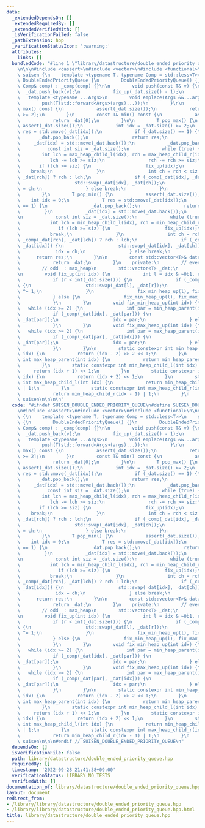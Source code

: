 ```yaml
---
data:
  _extendedDependsOn: []
  _extendedRequiredBy: []
  _extendedVerifiedWith: []
  _isVerificationFailed: false
  _pathExtension: hpp
  _verificationStatusIcon: ':warning:'
  attributes:
    links: []
  bundledCode: "#line 1 \"library/datastructure/double_ended_priority_queue.hpp\"\n\
    \n\n\n#include <cassert>\n#include <vector>\n#include <functional>\n\nnamespace\
    \ suisen {\n    template <typename T, typename Comp = std::less<T>>\n    struct\
    \ DoubleEndedPriorityQueue {\n        DoubleEndedPriorityQueue() {}\n        DoubleEndedPriorityQueue(const\
    \ Comp& comp) : _comp(comp) {}\n\n        void push(const T& v) {\n          \
    \  _dat.push_back(v);\n            fix_up(_dat.size() - 1);\n        }\n     \
    \   template <typename ...Args>\n        void emplace(Args &&...args) {\n    \
    \        push(T(std::forward<Args>(args)...));\n        }\n\n        const T&\
    \ max() const {\n            assert(_dat.size());\n            return _dat[_dat.size()\
    \ >= 2];\n        }\n        const T& min() const {\n            assert(_dat.size());\n\
    \            return _dat[0];\n        }\n\n        T pop_max() {\n           \
    \ assert(_dat.size());\n            int idx = _dat.size() >= 2;\n            T\
    \ res = std::move(_dat[idx]);\n            if (_dat.size() == 1) {\n         \
    \       _dat.pop_back();\n                return res;\n            }\n       \
    \     _dat[idx] = std::move(_dat.back());\n            _dat.pop_back();\n\n  \
    \          const int siz = _dat.size();\n            while (true) {\n        \
    \        int lch = max_heap_child_l(idx), rch = max_heap_child_r(idx);\n     \
    \           lch -= lch >= siz;\n                rch -= rch >= siz;\n         \
    \       if (lch >= siz) {\n                    fix_up(idx);\n                \
    \    break;\n                }\n                int ch = rch < siz and _comp(_dat[lch],\
    \ _dat[rch]) ? rch : lch;\n                if (_comp(_dat[idx], _dat[ch])) {\n\
    \                    std::swap(_dat[idx], _dat[ch]);\n                    idx\
    \ = ch;\n                } else break;\n            }\n            return res;\n\
    \        }\n        T pop_min() {\n            assert(_dat.size());\n        \
    \    int idx = 0;\n            T res = std::move(_dat[idx]);\n            if (_dat.size()\
    \ == 1) {\n                _dat.pop_back();\n                return res;\n   \
    \         }\n            _dat[idx] = std::move(_dat.back());\n            _dat.pop_back();\n\
    \n            const int siz = _dat.size();\n            while (true) {\n     \
    \           int lch = min_heap_child_l(idx), rch = min_heap_child_r(idx);\n  \
    \              if (lch >= siz) {\n                    fix_up(idx);\n         \
    \           break;\n                }\n                int ch = rch < siz and\
    \ _comp(_dat[rch], _dat[lch]) ? rch : lch;\n                if (_comp(_dat[ch],\
    \ _dat[idx])) {\n                    std::swap(_dat[idx], _dat[ch]);\n       \
    \             idx = ch;\n                } else break;\n            }\n      \
    \      return res;\n        }\n\n        const std::vector<T>& data() const {\n\
    \            return _dat;\n        }\n    private:\n        // even : min_heap\n\
    \        // odd  : max_heap\n        std::vector<T> _dat;\n        Comp _comp;\n\
    \n        void fix_up(int idx) {\n            int l = idx & ~0b1, r = l | 1;\n\
    \            if (r < int(_dat.size())) {\n                if (_comp(_dat[r], _dat[l]))\
    \ {\n                    std::swap(_dat[l], _dat[r]);\n                    idx\
    \ ^= 1;\n                }\n                fix_min_heap_up(l), fix_max_heap_up(r);\n\
    \            } else {\n                fix_min_heap_up(l), fix_max_heap_up(l);\n\
    \            }\n        }\n        void fix_min_heap_up(int idx) {\n         \
    \   while (idx >= 2) {\n                int par = min_heap_parent(idx);\n    \
    \            if (_comp(_dat[idx], _dat[par])) {\n                    std::swap(_dat[idx],\
    \ _dat[par]);\n                    idx = par;\n                } else return;\n\
    \            }\n        }\n        void fix_max_heap_up(int idx) {\n         \
    \   while (idx >= 2) {\n                int par = max_heap_parent(idx);\n    \
    \            if (_comp(_dat[par], _dat[idx])) {\n                    std::swap(_dat[idx],\
    \ _dat[par]);\n                    idx = par;\n                } else return;\n\
    \            }\n        }\n\n        static constexpr int min_heap_parent(int\
    \ idx) {\n            return (idx - 2) >> 2 << 1;\n        }\n        static constexpr\
    \ int max_heap_parent(int idx) {\n            return min_heap_parent(idx) | 1;\n\
    \        }\n        static constexpr int min_heap_child_l(int idx) {\n       \
    \     return (idx + 1) << 1;\n        }\n        static constexpr int min_heap_child_r(int\
    \ idx) {\n            return (idx + 2) << 1;\n        }\n        static constexpr\
    \ int max_heap_child_l(int idx) {\n            return min_heap_child_l(idx - 1)\
    \ | 1;\n        }\n        static constexpr int max_heap_child_r(int idx) {\n\
    \            return min_heap_child_r(idx - 1) | 1;\n        }\n    };\n} // namespace\
    \ suisen\n\n\n\n"
  code: "#ifndef SUISEN_DOUBLE_ENDED_PRIORITY_QUEUE\n#define SUISEN_DOUBLE_ENDED_PRIORITY_QUEUE\n\
    \n#include <cassert>\n#include <vector>\n#include <functional>\n\nnamespace suisen\
    \ {\n    template <typename T, typename Comp = std::less<T>>\n    struct DoubleEndedPriorityQueue\
    \ {\n        DoubleEndedPriorityQueue() {}\n        DoubleEndedPriorityQueue(const\
    \ Comp& comp) : _comp(comp) {}\n\n        void push(const T& v) {\n          \
    \  _dat.push_back(v);\n            fix_up(_dat.size() - 1);\n        }\n     \
    \   template <typename ...Args>\n        void emplace(Args &&...args) {\n    \
    \        push(T(std::forward<Args>(args)...));\n        }\n\n        const T&\
    \ max() const {\n            assert(_dat.size());\n            return _dat[_dat.size()\
    \ >= 2];\n        }\n        const T& min() const {\n            assert(_dat.size());\n\
    \            return _dat[0];\n        }\n\n        T pop_max() {\n           \
    \ assert(_dat.size());\n            int idx = _dat.size() >= 2;\n            T\
    \ res = std::move(_dat[idx]);\n            if (_dat.size() == 1) {\n         \
    \       _dat.pop_back();\n                return res;\n            }\n       \
    \     _dat[idx] = std::move(_dat.back());\n            _dat.pop_back();\n\n  \
    \          const int siz = _dat.size();\n            while (true) {\n        \
    \        int lch = max_heap_child_l(idx), rch = max_heap_child_r(idx);\n     \
    \           lch -= lch >= siz;\n                rch -= rch >= siz;\n         \
    \       if (lch >= siz) {\n                    fix_up(idx);\n                \
    \    break;\n                }\n                int ch = rch < siz and _comp(_dat[lch],\
    \ _dat[rch]) ? rch : lch;\n                if (_comp(_dat[idx], _dat[ch])) {\n\
    \                    std::swap(_dat[idx], _dat[ch]);\n                    idx\
    \ = ch;\n                } else break;\n            }\n            return res;\n\
    \        }\n        T pop_min() {\n            assert(_dat.size());\n        \
    \    int idx = 0;\n            T res = std::move(_dat[idx]);\n            if (_dat.size()\
    \ == 1) {\n                _dat.pop_back();\n                return res;\n   \
    \         }\n            _dat[idx] = std::move(_dat.back());\n            _dat.pop_back();\n\
    \n            const int siz = _dat.size();\n            while (true) {\n     \
    \           int lch = min_heap_child_l(idx), rch = min_heap_child_r(idx);\n  \
    \              if (lch >= siz) {\n                    fix_up(idx);\n         \
    \           break;\n                }\n                int ch = rch < siz and\
    \ _comp(_dat[rch], _dat[lch]) ? rch : lch;\n                if (_comp(_dat[ch],\
    \ _dat[idx])) {\n                    std::swap(_dat[idx], _dat[ch]);\n       \
    \             idx = ch;\n                } else break;\n            }\n      \
    \      return res;\n        }\n\n        const std::vector<T>& data() const {\n\
    \            return _dat;\n        }\n    private:\n        // even : min_heap\n\
    \        // odd  : max_heap\n        std::vector<T> _dat;\n        Comp _comp;\n\
    \n        void fix_up(int idx) {\n            int l = idx & ~0b1, r = l | 1;\n\
    \            if (r < int(_dat.size())) {\n                if (_comp(_dat[r], _dat[l]))\
    \ {\n                    std::swap(_dat[l], _dat[r]);\n                    idx\
    \ ^= 1;\n                }\n                fix_min_heap_up(l), fix_max_heap_up(r);\n\
    \            } else {\n                fix_min_heap_up(l), fix_max_heap_up(l);\n\
    \            }\n        }\n        void fix_min_heap_up(int idx) {\n         \
    \   while (idx >= 2) {\n                int par = min_heap_parent(idx);\n    \
    \            if (_comp(_dat[idx], _dat[par])) {\n                    std::swap(_dat[idx],\
    \ _dat[par]);\n                    idx = par;\n                } else return;\n\
    \            }\n        }\n        void fix_max_heap_up(int idx) {\n         \
    \   while (idx >= 2) {\n                int par = max_heap_parent(idx);\n    \
    \            if (_comp(_dat[par], _dat[idx])) {\n                    std::swap(_dat[idx],\
    \ _dat[par]);\n                    idx = par;\n                } else return;\n\
    \            }\n        }\n\n        static constexpr int min_heap_parent(int\
    \ idx) {\n            return (idx - 2) >> 2 << 1;\n        }\n        static constexpr\
    \ int max_heap_parent(int idx) {\n            return min_heap_parent(idx) | 1;\n\
    \        }\n        static constexpr int min_heap_child_l(int idx) {\n       \
    \     return (idx + 1) << 1;\n        }\n        static constexpr int min_heap_child_r(int\
    \ idx) {\n            return (idx + 2) << 1;\n        }\n        static constexpr\
    \ int max_heap_child_l(int idx) {\n            return min_heap_child_l(idx - 1)\
    \ | 1;\n        }\n        static constexpr int max_heap_child_r(int idx) {\n\
    \            return min_heap_child_r(idx - 1) | 1;\n        }\n    };\n} // namespace\
    \ suisen\n\n\n#endif // SUISEN_DOUBLE_ENDED_PRIORITY_QUEUE\n"
  dependsOn: []
  isVerificationFile: false
  path: library/datastructure/double_ended_priority_queue.hpp
  requiredBy: []
  timestamp: '2022-09-28 21:41:38+09:00'
  verificationStatus: LIBRARY_NO_TESTS
  verifiedWith: []
documentation_of: library/datastructure/double_ended_priority_queue.hpp
layout: document
redirect_from:
- /library/library/datastructure/double_ended_priority_queue.hpp
- /library/library/datastructure/double_ended_priority_queue.hpp.html
title: library/datastructure/double_ended_priority_queue.hpp
---
```

